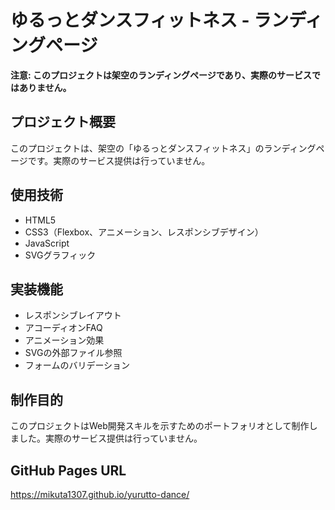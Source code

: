# ゆるっとダンスフィットネス - ランディングページ

**注意: このプロジェクトは架空のランディングページであり、実際のサービスではありません。**

## プロジェクト概要

このプロジェクトは、架空の「ゆるっとダンスフィットネス」のランディングページです。実際のサービス提供は行っていません。

## 使用技術

- HTML5
- CSS3（Flexbox、アニメーション、レスポンシブデザイン）
- JavaScript
- SVGグラフィック

## 実装機能

- レスポンシブレイアウト
- アコーディオンFAQ
- アニメーション効果
- SVGの外部ファイル参照
- フォームのバリデーション

## 制作目的

このプロジェクトはWeb開発スキルを示すためのポートフォリオとして制作しました。実際のサービス提供は行っていません。

## GitHub Pages URL

https://mikuta1307.github.io/yurutto-dance/
